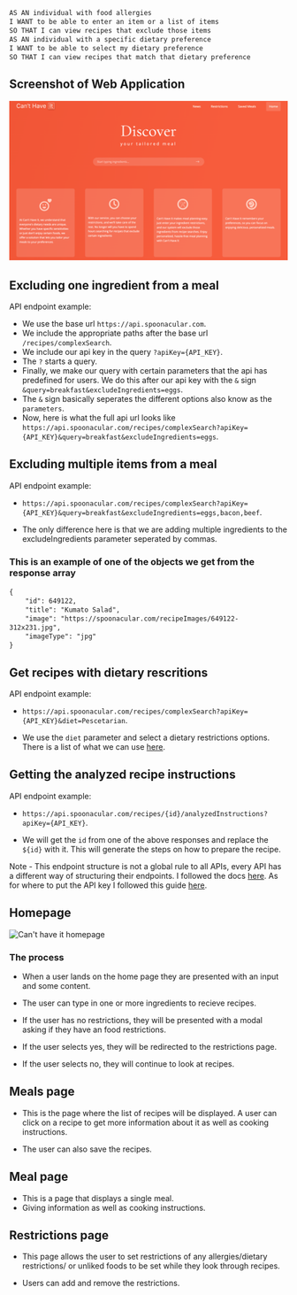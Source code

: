 ```
AS AN individual with food allergies
I WANT to be able to enter an item or a list of items
SO THAT I can view recipes that exclude those items
AS AN individual with a specific dietary preference
I WANT to be able to select my dietary preference
SO THAT I can view recipes that match that dietary preference
```

## Screenshot of Web Application

![Can't Have it Homepage](/assets/imgs/SS-Can'tHaveIt!.png)

## Excluding one ingredient from a meal

API endpoint example:

- We use the base url `https://api.spoonacular.com`.
- We include the appropriate paths after the base url `/recipes/complexSearch`.
- We include our api key in the query `?apiKey={API_KEY}`.
- The `?` starts a query.
- Finally, we make our query with certain parameters that the api has predefined for users. We do this after our api key with the `&` sign `&query=breakfast&excludeIngredients=eggs`.
- The `&` sign basically seperates the different options also know as the `parameters`.
- Now, here is what the full api url looks like `https://api.spoonacular.com/recipes/complexSearch?apiKey={API_KEY}&query=breakfast&excludeIngredients=eggs`.

## Excluding multiple items from a meal

API endpoint example:

- `https://api.spoonacular.com/recipes/complexSearch?apiKey={API_KEY}&query=breakfast&excludeIngredients=eggs,bacon,beef`.

- The only difference here is that we are adding multiple ingredients to the excludeIngredients parameter seperated by commas.

### This is an example of one of the objects we get from the response array

```
{
	"id": 649122,
	"title": "Kumato Salad",
	"image": "https://spoonacular.com/recipeImages/649122-312x231.jpg",
	"imageType": "jpg"
}
```

## Get recipes with dietary rescritions

API endpoint example:

- `https://api.spoonacular.com/recipes/complexSearch?apiKey={API_KEY}&diet=Pescetarian`.

- We use the `diet` parameter and select a dietary restrictions options. There is a list of what we can use [here](https://spoonacular.com/food-api/docs#Diets).

## Getting the analyzed recipe instructions

API endpoint example:

- `https://api.spoonacular.com/recipes/{id}/analyzedInstructions?apiKey={API_KEY}`.

- We will get the `id` from one of the above responses and replace the `${id}` with it. This will generate the steps on how to prepare the recipe.

Note - This endpoint structure is not a global rule to all APIs, every API has a different way of structuring their endpoints. I followed the docs [here](https://spoonacular.com/food-api/docs#Search-Recipes-Complex). As for where to put the API key I followed this guide [here](https://spoonacular.com/food-api/docs#Authentication).

## Homepage

![Can't have it homepage]()

### The process

- When a user lands on the home page they are presented with an input and some content.
- The user can type in one or more ingredients to recieve recipes.
- If the user has no restrictions, they will be presented with a modal asking if they have an food restrictions.
- If the user selects yes, they will be redirected to the restrictions page.

- If the user selects no, they will continue to look at recipes.

## Meals page

- This is the page where the list of recipes will be displayed. A user can click on a recipe to get more information about it as well as cooking instructions.

- The user can also save the recipes.

## Meal page

- This is a page that displays a single meal.
- Giving information as well as cooking instructions.

## Restrictions page

- This page allows the user to set restrictions of any allergies/dietary restrictions/ or unliked foods to be set while they look through recipes.

- Users can add and remove the restrictions.

